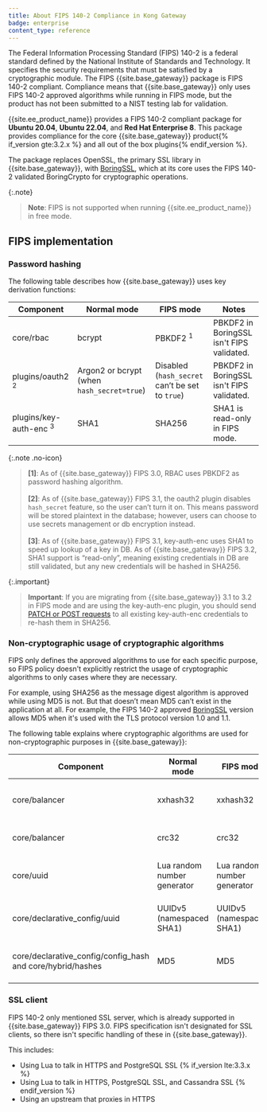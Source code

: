 ```yaml
---
title: About FIPS 140-2 Compliance in Kong Gateway
badge: enterprise
content_type: reference
---
```


The Federal Information Processing Standard (FIPS) 140-2 is a federal standard defined by the National Institute of Standards and Technology. It specifies the security requirements that must be satisfied by a cryptographic module. The FIPS {{site.base_gateway}} package is FIPS 140-2 compliant. Compliance means that {{site.base_gateway}} only uses FIPS 140-2 approved algorithms while running in FIPS mode, but the product has not been submitted to a NIST testing lab for validation.


{{site.ee_product_name}} provides a FIPS 140-2 compliant package for **Ubuntu 20.04**, **Ubuntu 22.04**, and **Red Hat Enterprise 8**. This package provides compliance for the core {{site.base_gateway}} product{% if_version gte:3.2.x %} and all out of the box plugins{% endif_version %}.

The package replaces OpenSSL, the primary SSL library in {{site.base_gateway}}, with [BoringSSL](https://boringssl.googlesource.com/boringssl/), which at its core uses the FIPS 140-2 validated BoringCrypto for cryptographic operations.

{:.note}
> **Note**: FIPS is not supported when running {{site.ee_product_name}} in free mode.

## FIPS implementation
### Password hashing

The following table describes how {{site.base_gateway}} uses key derivation functions:

| Component | Normal mode | FIPS mode | Notes |
|-----------|-------------|-----------|-------|
| core/rbac | bcrypt | PBKDF2 <sup>1</sup> | PBKDF2 in BoringSSL isn't FIPS validated. |
| plugins/oauth2 <sup>2</sup> | Argon2 or bcrypt (when `hash_secret=true`) | Disabled (`hash_secret` can’t be set to `true`) | PBKDF2 in BoringSSL isn't FIPS validated. |
| plugins/key-auth-enc <sup>3</sup> | SHA1 | SHA256 | SHA1 is read-only in FIPS mode. |

{:.note .no-icon}
> **\[1\]**: As of {{site.base_gateway}} FIPS 3.0, RBAC uses PBKDF2 as password hashing algorithm.
<br><br>
> **\[2\]**: As of {{site.base_gateway}} FIPS 3.1, the oauth2 plugin disables `hash_secret` feature, so the user can’t turn it on. This means password will be stored plaintext in the database; however, users can choose to use secrets management or db encryption instead.
<br><br>
> **\[3\]**: As of {{site.base_gateway}} FIPS 3.1, key-auth-enc uses SHA1 to speed up lookup of a key in DB. As of {{site.base_gateway}} FIPS 3.2, SHA1 support is “read-only”, meaning existing credentials in DB are still validated, but any new credentials will be hashed in SHA256.

{:.important}
> **Important**: If you are migrating from {{site.base_gateway}} 3.1 to 3.2 in FIPS mode and are using the key-auth-enc plugin, you should send [PATCH or POST requests](/hub/kong-inc/key-auth-enc/#create-a-key) to all existing key-auth-enc credentials to re-hash them in SHA256.

### Non-cryptographic usage of cryptographic algorithms

FIPS only defines the approved algorithms to use for each specific purpose, so FIPS policy doesn't explicitly restrict the usage of cryptographic algorithms to only cases where they are necessary. 

For example, using SHA256 as the message digest algorithm is approved while using MD5 is not. But that doesn’t mean MD5 can’t exist in the application at all. For example, the FIPS 140-2 approved [BoringSSL](https://csrc.nist.gov/CSRC/media/projects/cryptographic-module-validation-program/documents/security-policies/140sp3678.pdf) version allows MD5 when it's used with the TLS protocol version 1.0 and 1.1. 

The following table explains where cryptographic algorithms are used for non-cryptographic purposes in {{site.base_gateway}}:

| Component | Normal mode | FIPS mode | Notes |
|-----------|-------------|-----------|-------|
| core/balancer | xxhash32 | xxhash32 | Use to generate a unique identifier. |
| core/balancer | crc32 | crc32 | crc32 isn't message digest. |
| core/uuid | Lua random number generator | Lua random number generator | The RNG isn’t used for cryptographic purposes. |
| core/declarative_config/uuid | UUIDv5 (namespaced SHA1) | UUIDv5 (namespaced SHA1) | Used to generate a unique identifier. |
| core/declarative_config/config_hash and core/hybrid/hashes | MD5 | MD5 | Used to generate a unique identifier. |

### SSL client

FIPS 140-2 only mentioned SSL server, which is already supported in {{site.base_gateway}} FIPS 3.0. FIPS specification isn't designated for SSL clients, so there isn't specific handling of these in {{site.base_gateway}}.

This includes:
* Using Lua to talk in HTTPS and PostgreSQL SSL
{% if_version lte:3.3.x %}
* Using Lua to talk in HTTPS, PostgreSQL SSL, and Cassandra SSL
{% endif_version %}
* Using an upstream that proxies in HTTPS
